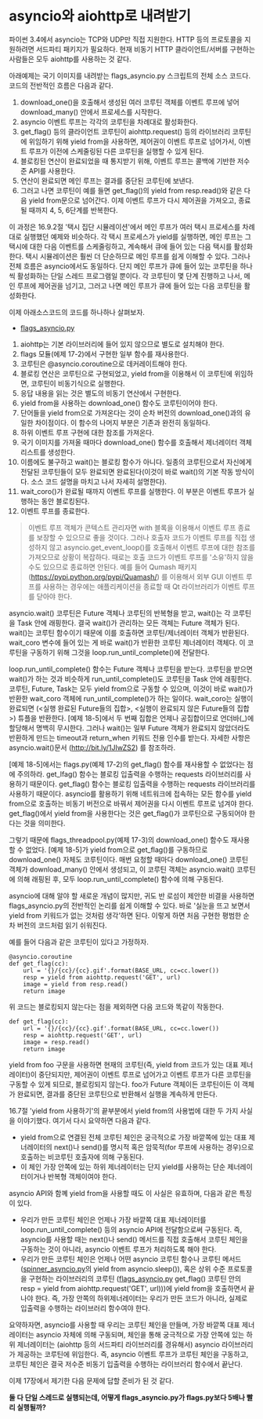 <!-- 
- [UML클래스전략패턴](https://github.com/hyeonDD/fluent_python/blob/master/Part18/ex18-2/UML_class_diagram.png)
 -->
# asyncio와 aiohttp로 내려받기

파이썬 3.4에서 asyncio는 TCP와 UDP만 직접 지원한다. HTTP 등의 프로토콜을 지원하려면 서드파티 패키지가 필요하다. 현재 비동기 HTTP 클라이언트/서버를 구현하는 사람들은 모두 aiohttp를 사용하는 것 같다.

아래예제는 국기 이미지를 내려받는 flags_asyncio.py 스크립트의 전체 소스 코드다. 코드의 전반적인 흐름은 다음과 같다.
1. download_one()을 호출해서 생성된 여러 코루틴 객체를 이벤트 루프에 넣어 download_many() 안에서 프로세스를 시작한다.
2. asyncio 이벤트 루프는 각각의 코루틴을 차례대로 활성화한다.
3. get_flag() 등의 클라이언트 코루틴이 aiohttp.request() 등의 라이브러리 코루틴에 위임하기 위해 yield from을 사용하면, 제어권이 이벤트 루프로 넘어가서, 이벤트 루프가 이전에 스케줄링된 다른 코루틴을 실행할 수 있게 된다.
4. 블로킹된 연산이 완료되었을 때 통지받기 위해, 이벤트 루프는 콜백에 기반한 저수준 API를 사용한다.
5. 연산이 완료되면 메인 루프는 결과를 중단된 코루틴에 보낸다.
6. 그러고 나면 코루틴이 예를 들면 get_flag()의 yield from resp.read()와 같은 다음 yield from문으로 넘어간다. 이제 이벤트 루프가 다시 제어권을 가져오고, 종료될 때까지 4, 5, 6단계를 반복한다.

이 과정은 16.9.2절 '택시 집단 시뮬레이션'에서 메인 루프가 여러 택시 프로세스를 차례대로 실행했던 예제와 비슷하다. 각 택시 프로세스가 yield를 실행하면, 메인 루프는 그 택시에 대한 다음 이벤트를 스케줄링하고, 계속해서 큐에 들어 있는 다음 택시를 활성화한다. 택시 시뮬레이션은 훨씬 더 단순하므로 메인 루프를 쉽게 이해할 수 있다. 그러나 전체 흐름은 asyncio에서도 동일하다. 단지 메인 루프가 큐에 들어 있는 코루틴을 하나씩 활성화하는 단일 스레드 프로그램일 뿐이다. 각 코루틴이 몇 단계 진행하고 나서, 메인 루프에 제어권을 넘기고, 그러고 나면 메인 루프가 큐에 들어 있는 다음 코루틴을 활성화한다.

이제 아래소스코드의 코드를 하나하나 살펴보자.

- [flags_asyncio.py](https://github.com/hyeonDD/fluent_python/blob/master/Part18/ex18-2/flags_asyncio.py)
1. aiohttp는 기본 라이브러리에 들어 있지 않으므로 별도로 설치해야 한다.
2. flags 모듈(에제 17-2)에서 구현한 일부 함수를 재사용한다.
3. 코루틴은 @asyncio.coroutine으로 데커레이트해야 한다.
4. 블로킹 연산은 코루틴으로 구현되었고, yield from을 이용해서 이 코루틴에 위임하면, 코루틴이 비동기식으로 실행한다.
5. 응답 내용을 읽는 것은 별도의 비동기 연산에서 구현한다.
6. yield from을 사용하는 download_one() 함수도 코루틴이어야 한다.
7. 단어들을 yield from으로 가져온다는 것이 순차 버전의 download_one()과의 유일한 차이점이다. 이 함수의 나머지 부분은 기존과 완전히 동일하다.
8. 하위 이벤트 루프 구현에 대한 참조를 가져온다.
9. 국기 이미지를 가져올 때마다 download_one() 함수를 호출해서 제너레이터 객체 리스트를 생성한다.
10. 이름에도 불구하고 wait()는 블로킹 함수가 아니다. 일종의 코루틴으로서 자신에게 전달된 코루틴들이 모두 완료되면 완료된다(이것이 바로 wait()의 기본 작동 방식이다. 소스 코드 설명을 마치고 나서 자세히 설명한다).
11. wait_coro()가 완료될 때까지 이벤트 루프를 실행한다. 이 부분은 이벤트 루프가 실행하는 동안 블로킹된다.
12. 이벤트 루프를 종료한다.
> 이벤트 루프 객체가 콘텍스트 관리자면 with 블록을 이용해서 이벤트 루프 종료를 보장할 수 있으므로 좋을 것이다. 그러나 호출자 코드가 이벤트 루프를 직접 생성하지 않고 asyncio.get_event_loop()를 호출해서 이벤트 루프에 대한 참조를 가져오므로 상황이 복잡하다. 때로는 호출 코드가 이벤트 루프를 '소유'하지 않을 수도 있으므로 종료하면 안된다. 예를 들어 Qumash 패키지 (https://pypi.python.org/pypi/Quamash/) 를 이용해서 외부 GUI 이벤트 루프를 사용하는 경우에는 애플리케이션을 종료할 때 Qt 라이브러리가 이벤트 루프를 닫아야 한다.

asyncio.wait() 코루틴은 Future 객체나 코루틴의 반복형을 받고, wait()는 각 코루틴을 Task 안에 래핑한다. 결국 wait()가 관리하는 모든 객체는 Future 객체가 된다. wait()는 코루틴 함수이기 때문에 이를 호출하면 코루틴/제너레이터 객체가 반환된다. wait_coro 변수에 들어 있는 게 바로 wait()가 반환한 코루틴 제너레이터 객체다. 이 코루틴을 구동하기 위해 그것을 loop.run_until_complete()에 전달한다.

loop.run_until_complete() 함수는 Future 객체나 코루틴을 받는다. 코루틴을 받으면 wait()가 하는 것과 비슷하게 run_until_complete()도 코루틴을 Task 안에 래핑한다. 코루틴, Future, Task는 모두 yield from으로 구동할 수 있으며, 이것이 바로 wait()가 반환한 wait_coro 객체에 run_until_complete()가 하는 일이다. wait_coro는 실행이 완료되면 (<실행 완료된 Future들의 집합>, <실행이 완료되지 않은 Future들의 집합>) 튜플을 반환한다. [예제 18-5]에서 두 번째 집합은 언제나 공집합이므로 언더바(_)에 할당해서 명백히 무시한다. 그러나 wait()는 일부 Future 객체가 완료되지 않았더라도 반환하게 만드는 timeout과 return_when 키워드 전용 인수를 받는다. 자세한 사항은 asyncio.wait()문서 (http://bit.ly/1JIwZS2) 를 참조하라.

[예제 18-5]에서는 flags.py(예제 17-2)의 get_flag() 함수를 재사용할 수 없었다는 점에 주의하라. get_lfag() 함수는 블로킹 입출력을 수행하는 requests 라이브러리를 사용하기 때문이다. get_flag() 함수는 블로킹 입출력을 수행하는 requests 라이브러리를 사용하기 때문이다. asyncio를 활용하기 위해 네트워크에 접속하는 모든 함수를 yield from으로 호출하는 비동기 버전으로 바꿔서 제어권을 다시 이벤트 루프로 넘겨야 한다. get_flag()에서 yield from을 사용한다는 것은 get_flag()가 코루틴으로 구동되어야 한다는 것을 의미한다.

그렇기 때문에 flags_threadpool.py(예제 17-3)의 download_one() 함수도 재사용할 수 없었다. [예제 18-5]가 yield from으로 get_flag()를 구동하므로 download_one() 자체도 코루틴이다. 매번 요청할 때마다 download_one() 코루틴 객체가 download_many() 안에서 생성되고, 이 코루틴 객체는 asyncio.wait() 코루틴에 의해 래핑된 후, 모두 loop.run_until_complete() 함수에 의해 구동된다.

asyncio에 대해 알야 할 새로운 개념이 많지만, 귀도 반 로섬이 제안한 비결을 사용하면 flags_asyncio.py의 전반적인 논리를 쉽게 이해할 수 있다. 바로 '실눈을 뜨고 보면서 yield from 키워드가 없는 것처럼 생각'하면 된다. 이렇게 하면 처음 구현한 평범한 순차 버전의 코드처럼 읽기 쉬워진다.

예를 들어 다음과 같은 코루틴이 있다고 가정하자.
```
@asyncio.coroutine
def get_flag(cc):
    url = '{}/{cc}/{cc}.gif'.format(BASE_URL, cc=cc.lower())
    resp = yield from aiohttp.request('GET', url)
    image = yield from resp.read()
    return image
```
위 코드는 블로킹되지 않는다는 점을 제외하면 다음 코드와 똑같이 작동한다.
```
def get_flag(cc):
    url = '{}/{cc}/{cc}.gif'.format(BASE_URL, cc=cc.lower())
    resp = aiohttp.request('GET', url)
    image = resp.read()
    return image
```
yield from foo 구문을 사용하면 현재의 코루틴(즉, yield from 코드가 있는 대표 제너레이터)이 중단되지만, 제어권이 이벤트 루프로 넘어가고 이벤트 루프가 다른 코루틴을 구동할 수 있게 되므로, 블로킹되지 않는다. foo가 Future 객체이든 코루틴이든 이 객체가 완료되면, 결과를 중단된 코루틴으로 반환해서 실행을 계속하게 만든다.

16.7절 'yield from 사용하기'의 끝부분에서 yield from의 사용법에 대한 두 가지 사실을 이야기했다. 여기서 다시 요약하면 다음과 같다.
* yield from으로 연결된 전체 코루틴 체인은 궁극적으로 가장 바깥쪽에 있는 대표 제너레이터의 next()나 send()를 명시적 혹은 암묵적(for 루프에 사용하는 경우)으로 호출하는 비코루틴 호출자에 의해 구동된다.
* 이 체인 가장 안쪽에 있는 하위 제너레이터는 단지 yield를 사용하는 단순 제너레이터이거나 반복형 객체이여야 한다.

asyncio API와 함꼐 yield from을 사용할 때도 이 사실은 유효하며, 다음과 같은 특징이 있다.
* 우리가 만든 코루틴 체인은 언제나 가장 바깥쪽 대표 제너레이터를 loop.run_until_complete() 등의 asyncio API에 전달함으로써 구동된다. 즉, asyncio를 사용할 때는 next()나 send() 메서드를 직접 호출해서 코루틴 체인을 구동하는 것이 아니라, asyncio 이벤트 루프가 처리하도록 해야 한다.
* 우리가 만든 코루틴 체인은 언제나 어떤 asyncio 코루틴 함수나 코루틴 메서드([spinner_asyncio.py](https://github.com/hyeonDD/fluent_python/blob/master/Part18/ex18-1/spinner_asyncio.py)의 yield from asyncio.sleep()), 혹은 상위 수준 프로토콜을 구현하는 라이브러리의 코루틴 ([flags_asyncio.py](https://github.com/hyeonDD/fluent_python/blob/master/Part18/ex18-2/flags_asyncio.py) get_flag() 코루틴 안의 resp = yield from aiohttp.request('GET', url)))에 yield from을 호출하면서 끝나야 한다. 즉, 가장 안쪽의 하위제너레이터는 우리가 만든 코드가 아니라, 실제로 입출력을 수행하는 라이브러리 함수여야 한다.

요약하자면, asyncio를 사용할 때 우리는 코루틴 체인을 만들며, 가장 바깥쪽 대표 제너레이터는 asyncio 자체에 의해 구동되며, 체인을 통해 궁극적으로 가장 안쪽에 있는 하위 제너레이터는 (aiohttp 등의 서드파티 라이브러리를 경유해서) asyncio 라이브러리가 제공하는 코루틴에 위임한다. 즉, asyncio 이벤트 루프가 코루틴 체인을 구동하고, 코루틴 체인은 결국 저수준 비동기 입출력을 수행하는 라이브러리 함수에서 끝난다.

이제 17장에서 제기한 다음 문제에 답할 준비가 된 것 같다.

**둘 다 단일 스레드로 실행되는데, 어떻게 flags_asyncio.py가 flags.py보다 5배나 빨리 실행될까?**